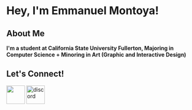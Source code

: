 # Hey, I'm Emmanuel Montoya!
## About Me
<b>I'm a student at California State University Fullerton, Majoring in Computer Science + Minoring in Art (Graphic and Interactive Design)</b>
## Let's Connect!

[<img width="48" height="48" src="https://uxwing.com/wp-content/themes/uxwing/download/brands-and-social-media/linkedin-app-icon.svg"/>][linkedin]
[<img width="48" height="48" src="https://uxwing.com/wp-content/themes/uxwing/download/brands-and-social-media/discord-square-color-icon.svg" alt="discord"/>][discord]

[linkedin]:https://www.linkedin.com/in/eemont
[discord]:http://discordapp.com/users/266374551451992064
